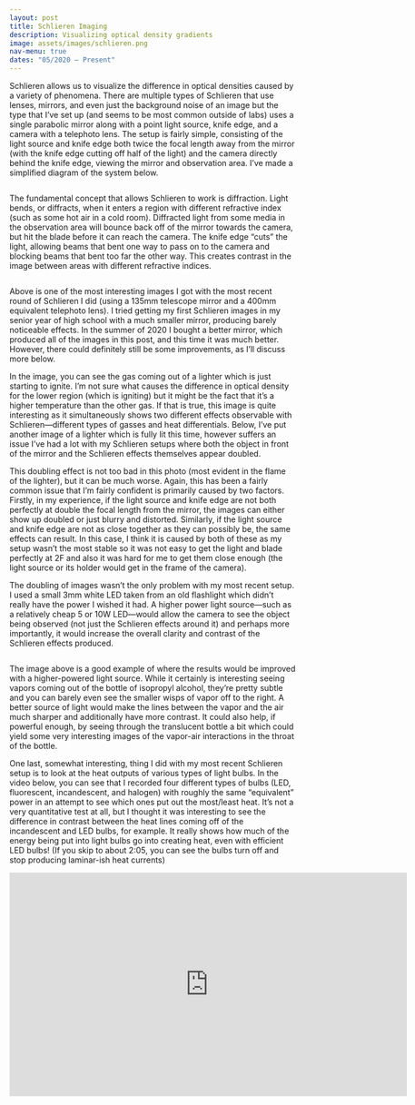 ```yaml
---
layout: post
title: Schlieren Imaging
description: Visualizing optical density gradients
image: assets/images/schlieren.png
nav-menu: true
dates: "05/2020 – Present"
---
```


Schlieren allows us to visualize the difference in optical densities caused by a variety of phenomena. There are multiple types of Schlieren that use lenses, mirrors, and even just the background noise of an image but the type that I’ve set up (and seems to be most common outside of labs) uses a single parabolic mirror along with a point light source, knife edge, and a camera with a telephoto lens. The setup is fairly simple, consisting of the light source and knife edge both twice the focal length away from the mirror (with the knife edge cutting off half of the light) and the camera directly behind the knife edge, viewing the mirror and observation area. I’ve made a simplified diagram of the system below.

<span class="image fit-med"><img src="{% link assets/images/schlieren/schlieren-diagram-white.svg %}" alt="" /></span>

The fundamental concept that allows Schlieren to work is diffraction. Light bends, or diffracts, when it enters a region with different refractive index (such as some hot air in a cold room). Diffracted light from some media in the observation area will bounce back off of the mirror towards the camera, but hit the blade before it can reach the camera. The knife edge “cuts” the light, allowing beams that bent one way to pass on to the camera and blocking beams that bent too far the other way. This creates contrast in the image between areas with different refractive indices.

<span class="image fit-med"><img src="{% link assets/images/schlieren/lighter-ignit.png %}" alt="" /></span>

Above is one of the most interesting images I got with the most recent round of Schlieren I did (using a 135mm telescope mirror and a 400mm equivalent telephoto lens). I tried getting my first Schlieren images in my senior year of high school with a much smaller mirror, producing barely noticeable effects. In the summer of 2020 I bought a better mirror, which produced all of the images in this post, and this time it was much better. However, there could definitely still be some improvements, as I’ll discuss more below.

In the image, you can see the gas coming out of a lighter which is just starting to ignite. I’m not sure what causes the difference in optical density for the lower region (which is igniting) but it might be the fact that it’s a higher temperature than the other gas. If that is true, this image is quite interesting as it simultaneously shows two different effects observable with Schlieren—different types of gasses and heat differentials. Below, I’ve put another image of a lighter which is fully lit this time, however suffers an issue I’ve had a lot with my Schlieren setups where both the object in front of the mirror and the Schlieren effects themselves appear doubled.

This doubling effect is not too bad in this photo (most evident in the flame of the lighter), but it can be much worse. Again, this has been a fairly common issue that I’m fairly confident is primarily caused by two factors. Firstly, in my experience, if the light source and knife edge are not both perfectly at double the focal length from the mirror, the images can either show up doubled or just blurry and distorted. Similarly, if the light source and knife edge are not as close together as they can possibly be, the same effects can result. In this case, I think it is caused by both of these as my setup wasn’t the most stable so it was not easy to get the light and blade perfectly at 2F and also it was hard for me to get them close enough (the light source or its holder would get in the frame of the camera).

The doubling of images wasn’t the only problem with my most recent setup. I used a small 3mm white LED taken from an old flashlight which didn’t really have the power I wished it had. A higher power light source—such as a relatively cheap 5 or 10W LED—would allow the camera to see the object being observed (not just the Schlieren effects around it) and perhaps more importantly, it would increase the overall clarity and contrast of the Schlieren effects produced.

<span class="image fit-med"><img src="{% link assets/images/schlieren/ipa.png %}" alt="" /></span>

The image above is a good example of where the results would be improved with a higher-powered light source. While it certainly is interesting seeing vapors coming out of the bottle of isopropyl alcohol, they’re pretty subtle and you can barely even see the smaller wisps of vapor off to the right. A better source of light would make the lines between the vapor and the air much sharper and additionally have more contrast. It could also help, if powerful enough, by seeing through the translucent bottle a bit which could yield some very interesting images of the vapor-air interactions in the throat of the bottle.

One last, somewhat interesting, thing I did with my most recent Schlieren setup is to look at the heat outputs of various types of light bulbs. In the video below, you can see that I recorded four different types of bulbs (LED, fluorescent, incandescent, and halogen) with roughly the same “equivalent” power in an attempt to see which ones put out the most/least heat. It’s not a very quantitative test at all, but I thought it was interesting to see the difference in contrast between the heat lines coming off of the incandescent and LED bulbs, for example. It really shows how much of the energy being put into light bulbs go into creating heat, even with efficient LED bulbs! (If you skip to about 2:05, you can see the bulbs turn off and stop producing laminar-ish heat currents)

<iframe width="700" height="394" src="https://www.youtube.com/embed/40hU8LFQLcY" style="display:block;margin:auto;" frameborder="0" allow="accelerometer; autoplay; encrypted-media; gyroscope; picture-in-picture" allowfullscreen="true"></iframe>
